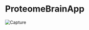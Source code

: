 # ProteomeBrainApp

![Capture](https://user-images.githubusercontent.com/15140798/160301489-cae11e24-ae5c-4e1d-ba6e-a73013bdaa0a.PNG)
